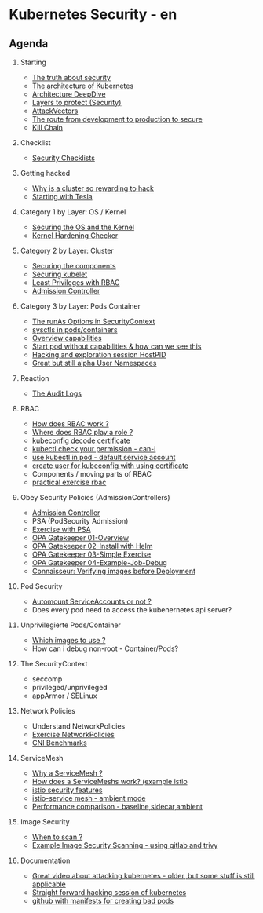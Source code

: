 # Kubernetes Security - en

## Agenda 

  1. Starting
     * [The truth about security](/security/truth.md)
     * [The architecture of Kubernetes](/kubernetes/architecture.md)
     * [Architecture DeepDive](https://github.com/jmetzger/training-kubernetes-advanced/assets/1933318/1ca0d174-f354-43b2-81cc-67af8498b56c)
     * [Layers to protect (Security)](security/overview/layers-2-protect.md)
     * [AttackVectors](security/overview/attack-vectors.md)
     * [The route from development to production to secure](security/overview/route-2-production.md)
     * [Kill Chain](kill-chain.md)

  1. Checklist
     * [Security Checklists](/security/checklist/security-checklist.md)
   
  1. Getting hacked
     * [Why is a cluster so rewarding to hack](security/getting-hacked/kubernetes-rewarding.md)
     * [Starting with Tesla](https://arstechnica.com/information-technology/2018/02/tesla-cloud-resources-are-hacked-to-run-cryptocurrency-mining-malware/)

  1. Category 1 by Layer: OS / Kernel
     * [Securing the OS and the Kernel](security/os-kernel/01-harden-os-kernel.md)
     * [Kernel Hardening Checker](kernel/hardening.md)
   
  1. Category 2 by Layer: Cluster
     * [Securing the components]()
     * [Securing kubelet](security/cluster/components/kubelet.md)
     * [Least Privileges with RBAC](kubernetes/rbac/00-rbac-and-least-privileges.md)
     * [Admission Controller](/security/admissionController/01-overview.md)
   
  1. Category 3 by Layer: Pods Container
     * [The runAs Options in SecurityContext](security/by.layer/pods-container/runAs/overview.md)
     * [sysctls in pods/containers](security/by.layer/pods-container/sysctls/overview.md)
     * [Overview capabilities](security/by.layer/pods-container/capabilities/00-overview.md)
     * [Start pod without capabilities & how can we see this](security/by.layer/pods-container/capabilities/01-nocap.md)
     * [Hacking and exploration session HostPID](explore/01-hack-session-hostpid.md)
     * [Great but still alpha User Namespaces]()
    
  1. Reaction 
     * [The Audit Logs](/security/reaction/auditlog.md)

  1. RBAC
     * [How does RBAC work ?](kubernetes/rbac/01-how-does-rbac-work.md)
     * [Where does RBAC play a role ?](kubernetes/rbac/02-where-does-rbac-play-a-role.md)
     * [kubeconfig decode certificate](kubernetes/rbac/decode-local-certificate.md)
     * [kubectl check your permission - can-i](kubernetes/rbac/can-i.md)
     * [use kubectl in pod - default service account](/kubernetes/rbac/pod-automount-sa.md)
     * [create user for kubeconfig with using certificate](kubernetes/rbac/create-kubeconfig-with-cert.md)
     * Components / moving parts of RBAC
     * [practical exercise rbac](kubernetes/rbac-create-user-kubernetes-1-25.md)

  1. Obey Security Policies (AdmissionControllers)
     * [Admission Controller](/security/admissionController/01-overview.md)
     * PSA (PodSecurity Admission)
     * [Exercise with PSA](kubernetes-security/pod-security-admission.md)
     * [OPA Gatekeeper 01-Overview](/security/admissionController/opa-gatekeeper/01-overview.md)
     * [OPA Gatekeeper 02-Install with Helm](/security/admissionController/opa-gatekeeper/02-install.md)
     * [OPA Gatekeeper 03-Simple Exercise](/security/admissionController/opa-gatekeeper/05-example-exercise.md)
     * [OPA Gatekeeper 04-Example-Job-Debug](/security/admissionController/opa-gatekeeper/06-example-job-debug.md)
     * [Connaisseur: Verifying images before Deployment](/security/admissionController/connaisseur-image-verification/02-walkthrough.md)
   
  1. Pod Security
     * [Automount ServiceAccounts or not ?](security/by.layer/pods-container/serviceAccount/do-not-mount-if-not-needed.md)
     * Does every pod need to access the kubenernetes api server?
   
  1. Unprivilegierte Pods/Container
     * [Which images to use ?](security/unprivileged-containers/which-images.md) 
     * How can i debug non-root - Container/Pods?
    
  1. The SecurityContext
     * seccomp
     * privileged/unprivileged
     * appArmor / SELinux
     
  1. Network Policies
     * Understand NetworkPolicies
     * [Exercise NetworkPolicies](kubernetes-networkpolicy/00-simple-exercises-group-en.md)
     * [CNI Benchmarks](https://itnext.io/benchmark-results-of-kubernetes-network-plugins-cni-over-40gbit-s-network-2024-156f085a5e4e)

  1. ServiceMesh
     * [Why a ServiceMesh ?](istio/overview/benefits-of-a-service-mesh.md)
     * [How does a ServiceMeshs work? (example istio](/istio/overview/overview-classic-sidecar.md)
     * [istio security features](istio/overview/security-features.md)
     * [istio-service mesh - ambient mode](/istio/overview/ambient-mode.md)
     * [Performance comparison - baseline,sidecar,ambient](/istio/overview/performance-comparison-baseline-sidecar-ambient.md)
     
  1. Image Security
     * [When to scan ?](security/scanning-containers/01-when-to-scan.md)
     * [Example Image Security Scanning - using gitlab and trivy](security/scanning-containers/02-example-trivy-gitlab.md)

  1. Documentation
     * [Great video about attacking kubernetes - older, but some stuff is still applicable](https://www.youtube.com/watch?v=HmoVSmTIOxM)
     * [Straight forward hacking session of kubernetes](https://youtu.be/iD_klswHJQs?si=97rWNuAbGjLwCjpa)
     * [github with manifests for creating bad pods](https://bishopfox.com/blog/kubernetes-pod-privilege-escalation#pod8)
